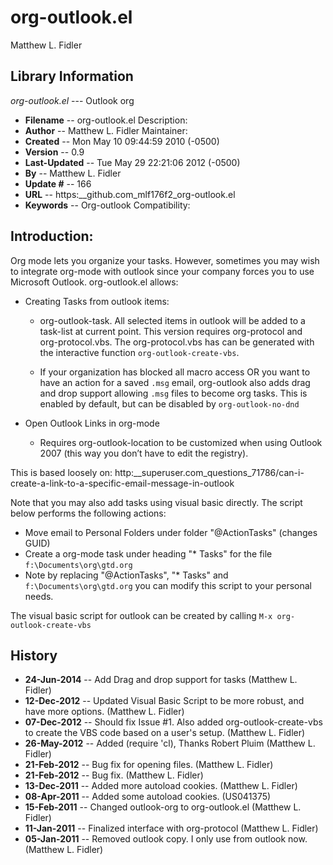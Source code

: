 #  org-outlook.el
 Matthew L. Fidler
## Library Information
 _org-outlook.el_ --- Outlook org

- __Filename__ --  org-outlook.el
Description: 
- __Author__ --  Matthew L. Fidler
Maintainer:
- __Created__ --  Mon May 10 09:44:59 2010 (-0500)
- __Version__ --  0.9
- __Last-Updated__ --  Tue May 29 22:21:06 2012 (-0500)
- __By__ --  Matthew L. Fidler
- __Update #__ --  166
- __URL__ --  https:__github.com_mlf176f2_org-outlook.el
- __Keywords__ --  Org-outlook 
Compatibility:

## Introduction:
Org mode lets you organize your tasks. However, sometimes you may wish
to integrate org-mode with outlook since your company forces you to
use Microsoft Outlook.  org-outlook.el allows: 

- Creating Tasks from outlook items:
  - org-outlook-task. All selected items in outlook will be added to a
    task-list at current point. This version requires org-protocol and   
    org-protocol.vbs.  The org-protocol.vbs has can be generated with
    the interactive function `org-outlook-create-vbs`.

  - If your organization has blocked all macro access OR you want to
    have an action for a saved `.msg` email, org-outlook also adds
    drag and drop support allowing `.msg` files to become org tasks.
    This is enabled by default, but can be disabled by `org-outlook-no-dnd`

- Open Outlook Links in org-mode

  - Requires org-outlook-location to be customized when using Outlook
    2007 (this way you don’t have to edit the registry).

This is based loosely on:
http:__superuser.com_questions_71786/can-i-create-a-link-to-a-specific-email-message-in-outlook


Note that you may also add tasks using visual basic directly. The script below performs the following actions:

   - Move email to Personal Folders under folder "@ActionTasks" (changes GUID)
   - Create a org-mode task under heading "* Tasks" for the file `f:\Documents\org\gtd.org`
   - Note by replacing "@ActionTasks", "* Tasks" and
     `f:\Documents\org\gtd.org` you can modify this script to your
     personal needs.

The visual basic script for outlook can be created by calling `M-x org-outlook-create-vbs`

## History

- __24-Jun-2014__ --   Add Drag and drop support for tasks (Matthew L. Fidler)
- __12-Dec-2012__ --   Updated Visual Basic Script to be more robust, and have more options. (Matthew L. Fidler)
- __07-Dec-2012__ --   Should fix Issue #1. Also added org-outlook-create-vbs to create the VBS code based on a user's setup. (Matthew L. Fidler)
- __26-May-2012__ --   Added (require 'cl), Thanks Robert Pluim (Matthew L. Fidler)
- __21-Feb-2012__ --   Bug fix for opening files. (Matthew L. Fidler)
- __21-Feb-2012__ --   Bug fix. (Matthew L. Fidler)
- __13-Dec-2011__ --   Added more autoload cookies. (Matthew L. Fidler)
- __08-Apr-2011__ --   Added some autoload cookies. (US041375)
- __15-Feb-2011__ --   Changed outlook-org to org-outlook.el (Matthew L. Fidler)
- __11-Jan-2011__ --   Finalized interface with org-protocol (Matthew L. Fidler)
- __05-Jan-2011__ --   Removed outlook copy. I only use from outlook now.  (Matthew L. Fidler)
